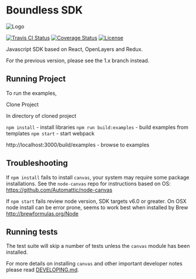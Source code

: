 # Boundless SDK
![Logo](http://boundlessgeo.github.io/sdk/book/styles/boundless_sdk_horiz.svg)

[![Travis CI Status](https://secure.travis-ci.org/boundlessgeo/sdk.svg)](http://travis-ci.org/#!/boundlessgeo/sdk)
[![Coverage Status](https://coveralls.io/repos/github/boundlessgeo/sdk/badge.svg?branch=master)](https://coveralls.io/github/boundlessgeo/sdk?branch=master)
[![License](https://img.shields.io/badge/License-Apache%202.0-blue.svg)](https://opensource.org/licenses/Apache-2.0)

Javascript SDK based on React, OpenLayers and Redux.

For the previous version, please see the 1.x branch instead.

## Running Project
To run the examples, 

Clone Project

In directory of cloned project

`npm install` - install libraries
`npm run build:examples` - build examples from templates
`npm start` - start webpack

http://localhost:3000/build/examples - browse to examples

## Troubleshooting

If `npm install` fails to install `canvas`, your system may require some package installations. See the `node-canvas` repo for instructions based on OS: https://github.com/Automattic/node-canvas

If `npm start` fails review node version, SDK targets v6.0 or greater.  On OSX node install can be error prone, seems to work best when installed by Brew http://brewformulas.org/Node

## Running tests

The test suite will skip a number of tests unless the `canvas` module has been installed.

For more details on installing `canvas` and other important developer notes
please read [DEVELOPING.md](DEVELOPING.md).
